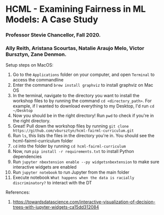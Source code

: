 # HCML - Examining Fairness in ML Models: A Case Study
### Professor Stevie Chancellor, Fall 2020.
### Ally Reith, Aristana Scourtas, Natalie Araujo Melo, Victor Bursztyn, Zane Denmon.

Setup steps on MacOS:
1. Go to the `Applications` folder on your computer, and open `Terminal` to access the commandline
2. Enter the command `brew install graphviz` to install graphviz on Mac OS
3. In the terminal, navigate to the directory you want to install the workshop files to by running the command `cd <directory_path>`. For example, if I wanted to download everything to my Desktop, I'd run `cd ~/Desktop` 
4. Now you should be in the right directory! Run `pwd` to check if you're in the right directory.
5. Great! Pull down the workshop files by running `git clone https://github.com/vbursztyn/hcml-fairml-curriculum.git`
6. Run `ls`, this lists the files in the directory you're in. You should see the hcml-fairml-curriculum folder
7. `cd` into the folder by running `cd hcml-fairml-curriculum`
8. Now, run `pip install -r requirements.txt` to install Python dependencies
9. Run `jupyter nbextension enable --py widgetsnbextension` to make sure interactive widgets are enabled
10. Run `jupyter notebook` to run Jupyter from the main folder
11. Execute notebook `What happens when the data is racially discriminatory?` to interact with the DT


References:
1. https://towardsdatascience.com/interactive-visualization-of-decision-trees-with-jupyter-widgets-ca15dd312084
